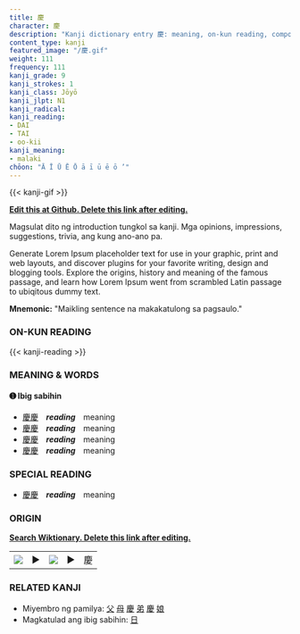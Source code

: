 ```yaml
---
title: 慶
character: 慶
description: "Kanji dictionary entry 慶: meaning, on-kun reading, compounds, origin, related kanji"
content_type: kanji
featured_image: "/慶.gif"
weight: 111
frequency: 111
kanji_grade: 9
kanji_strokes: 1
kanji_class: Jōyō
kanji_jlpt: N1
kanji_radical: 
kanji_reading: 
- DAI
- TAI
- oo-kii
kanji_meaning:
- malaki
chōon: "Ā Ī Ū Ē Ō ā ī ū ē ō ’"
---
```

[//]: # (Don't edit the line below. Kanji animated GIF code is automatically generated.)
{{< kanji-gif >}}

[//]: # (Edit below this line.)

**[Edit this at Github. Delete this link after editing.](https://github.com/tim0g/tim/tree/main/content/kanji/慶/index.md)**

Magsulat dito ng introduction tungkol sa kanji. Mga opinions, impressions, suggestions, trivia, ang kung ano-ano pa.

Generate Lorem Ipsum placeholder text for use in your graphic, print and web layouts, and discover plugins for your favorite writing, design and blogging tools. Explore the origins, history and meaning of the famous passage, and learn how Lorem Ipsum went from scrambled Latin passage to ubiqitous dummy text.
 
**Mnemonic:** "Maikling sentence na makakatulong sa pagsaulo."

### ON-KUN READING

[//]: # (Don't edit the line below. ON-KUN READING code is automatically generated.)
{{< kanji-reading >}}

### MEANING & WORDS

#### ➊ **Ibig sabihin**
  - [慶](../慶)[慶](../慶)　***reading***　meaning
  - [慶](../慶)[慶](../慶)　***reading***　meaning
  - [慶](../慶)[慶](../慶)　***reading***　meaning
  - [慶](../慶)[慶](../慶)　***reading***　meaning

### SPECIAL READING
  - [慶](../慶)[慶](../慶)　***reading***　meaning

### ORIGIN

**[Search Wiktionary. Delete this link after editing.](https://wiktionary.org/wiki/慶)**
<table class="kanji-table"><tr><td>
<img src="60px-慶-bronze.svg.png">
</td><td>▶</td><td>
<img src="60px-慶-oracle.svg.png">
</td><td>▶</td>
<td class="kanji-origin">慶</td>
</tr></table>

### RELATED KANJI
- Miyembro ng pamilya: [父](../父) [母](../母) [慶](../慶) [弟](../弟) [慶](../慶) [娘](../娘)
- Magkatulad ang ibig sabihin: [日](../日)
